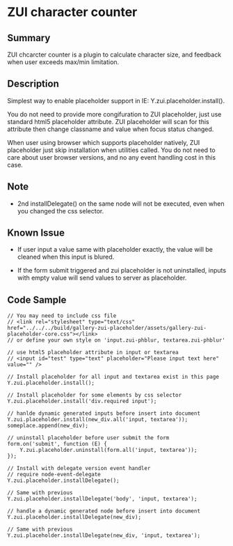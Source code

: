 ZUI character counter
=====================

Summary
-------

ZUI chcarcter counter is a plugin to calculate character size, and feedback when user exceeds max/min limitation.

Description
-----------

Simplest way to enable placeholder support in IE: Y.zui.placeholder.install().

You do not need to provide more congifuration to ZUI placeholder, just use 
standard html5 placeholder attribute. ZUI placeholder will scan for this 
attribute then change classname and value when focus status changed.

When user using browser which supports placeholder natively, ZUI placeholder
just skip installation when utilities called. You do not need to care about
user browser versions, and no any event handling cost in this case.

Note
----

*   2nd installDelegate() on the same node will not be executed, even
    when you changed the css selector.

Known Issue
-----------

*   If user input a value same with placeholder exactly, the value will be 
    cleaned when this input is blured.

*   If the form submit triggered and zui placeholder is not uninstalled,
    inputs with empty value will send values to server as placeholder.

Code Sample
-----------


    // You may need to include css file
    // <link rel="stylesheet" type="text/css" href="../../../build/gallery-zui-placeholder/assets/gallery-zui-placeholder-core.css"></link>
    // or define your own style on 'input.zui-phblur, textarea.zui-phblur'

    // use html5 placeholder attribute in input or textarea
    // <input id="test" type="text" placeholder="Please input text here" value="" />

    // Install placeholder for all input and textarea exist in this page
    Y.zui.placeholder.install();

    // Install placeholder for some elements by css selector
    Y.zui.placeholder.install('div.required input');

    // hanlde dynamic generated inputs before insert into document
    Y.zui.placeholder.install(new_div.all('input, textarea'));
    someplace.append(new_div);

    // uninstall placeholder before user submit the form
    form.on('submit', function (E) {
        Y.zui.placeholder.uninstall(form.all('input, textarea'));
    });

    // Install with delegate version event handler
    // require node-event-delegate
    Y.zui.placeholder.installDelegate();

    // Same with previous
    Y.zui.placeholder.installDelegate('body', 'input, textarea');

    // handle a dynamic generated node before insert into document
    Y.zui.placeholder.installDelegate(new_div);

    // Same with previous
    Y.zui.placeholder.installDelegate(new_div, 'input, textarea');
